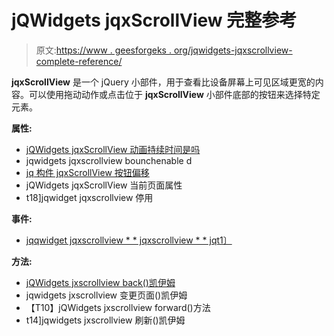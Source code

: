 # jQWidgets jqxScrollView 完整参考

> 原文:[https://www . geesforgeks . org/jqwidgets-jqxscrollview-complete-reference/](https://www.geeksforgeeks.org/jqwidgets-jqxscrollview-complete-reference/)

**jqxScrollView** 是一个 jQuery 小部件，用于查看比设备屏幕上可见区域更宽的内容。可以使用拖动动作或点击位于 **jqxScrollView** 小部件底部的按钮来选择特定元素。

**属性:**

*   [jQWidgets jqxScrollView 动画持续时间是吗](https://www.geeksforgeeks.org/jqwidgets-jqxscrollview-animationduration-property-2/)
*   jqwidgets jqxscrollview bounchenable d
*   [jq 构件 jqxScrollView 按钮偏移](https://www.geeksforgeeks.org/jqwidgets-jqxscrollview-buttonsoffset-property/)
*   jQWidgets jqxScrollView 当前页面属性
*   t18]jqwidget jqxscrollview 停用

**事件:**

*   [jqqwidget jqxscrollview * * jqxscrollview * * jqt1〕](https://www.geeksforgeeks.org/jqwidgets-jqxscrollview-pagechanged-event/)

**方法:**

*   [jQWidgets jxscrollview back()凯伊姆](https://www.geeksforgeeks.org/jqwidgets-jqxscrollview-back-method/)
*   jqwidgets jxscrollview 变更页面()凯伊姆
*   【T10】jQWidgets jxscrollview forward()方法
*   t14]jqwidgets jxscrollview 刷新()凯伊姆